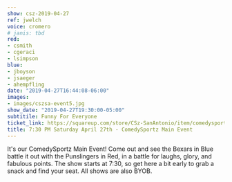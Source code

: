 ```yaml
---
show: csz-2019-04-27
ref: jwelch
voice: cromero
# janis: tbd
red:
- csmith
- cgeraci
- lsimpson
blue:
- jboyson
- jsaeger
- ahempfling
date: "2019-04-27T16:44:08-06:00"
images:
- images/cszsa-event5.jpg
show_date: "2019-04-27T19:30:00-05:00"
subtitile: Funny For Everyone
ticket_link: https://squareup.com/store/CSz-SanAntonio/item/comedysportz-saturday-night-31
title: 7:30 PM Saturday April 27th - ComedySportz Main Event
---
```


It's our ComedySportz Main Event! Come out and see the Bexars in Blue battle it out with the Punslingers in Red, in a battle for laughs, glory, and fabulous points. The show starts at 7:30, so get here a bit early to grab a snack and find your seat. All shows are also BYOB.
